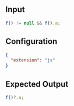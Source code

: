 
## Input
```javascript input
f() != null && f().a;
```

## Configuration
```json configuration
{
  "extension": "js"
}
```

## Expected Output
```javascript expected output
f()?.a;
```
